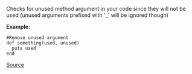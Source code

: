 Checks for unused method argument in your code since they will not be used (unused arguments prefixed with '_' will be ignored though)

**Example:**

```
#Remove unused argument
def something(used, unused)
  puts used
end
```

[Source](http://www.rubydoc.info/gems/rubocop/RuboCop/Cop/Lint/UnusedMethodArgument)